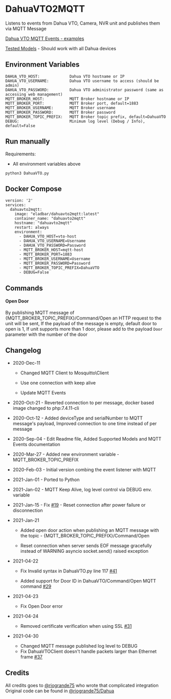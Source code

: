# DahuaVTO2MQTT
Listens to events from Dahua VTO, Camera, NVR unit and publishes them via MQTT Message

[Dahua VTO MQTT Events - examples](https://github.com/elad-bar/DahuaVTO2MQTT/blob/master/MQTTEvents.MD)

[Tested Models](https://github.com/elad-bar/DahuaVTO2MQTT/blob/master/SupportedModels.md) - Should work with all Dahua devices

## Environment Variables
```
DAHUA_VTO_HOST: 			Dahua VTO hostname or IP
DAHUA_VTO_USERNAME: 		Dahua VTO username to access (should be admin)
DAHUA_VTO_PASSWORD: 		Dahua VTO administrator password (same as accessing web management)
MQTT_BROKER_HOST: 			MQTT Broker hostname or IP
MQTT_BROKER_PORT: 			MQTT Broker port, default=1883
MQTT_BROKER_USERNAME: 		MQTT Broker username
MQTT_BROKER_PASSWORD: 		MQTT Broker password
MQTT_BROKER_TOPIC_PREFIX: 	MQTT Broker topic prefix, default=DahuaVTO
DEBUG:                      Minimum log level (Debug / Info), default=False
```

## Run manually
Requirements:
* All environment variables above

```
python3 DahuaVTO.py
```

## Docker Compose
```
version: '2'
services:
  dahuavto2mqtt:
    image: "eladbar/dahuavto2mqtt:latest"
    container_name: "dahuavto2mqtt"
    hostname: "dahuavto2mqtt"
    restart: always
    environment:
      - DAHUA_VTO_HOST=vto-host
      - DAHUA_VTO_USERNAME=Username
      - DAHUA_VTO_PASSWORD=Password
      - MQTT_BROKER_HOST=mqtt-host
      - MQTT_BROKER_PORT=1883
      - MQTT_BROKER_USERNAME=Username
      - MQTT_BROKER_PASSWORD=Password 
      - MQTT_BROKER_TOPIC_PREFIX=DahuaVTO
      - DEBUG=False
```

## Commands

#### Open Door
By publishing MQTT message of {MQTT_BROKER_TOPIC_PREFIX}/Command/Open an HTTP request to the unit will be sent,
If the payload of the message is empty, default door to open is 1,
If unit supports more than 1 door, please add to the payload `Door` parameter with the number of the door 

## Changelog

* 2020-Dec-11
  
  * Changed MQTT Client to Mosquitto\Client
    
  * Use one connection with keep alive
    
  * Update MQTT Events


* 2020-Oct-21 - Reverted connection to per message, docker based image changed to php:7.4.11-cli


* 2020-Oct-12 - Added deviceType and serialNumber to MQTT message's payload, Improved connection to one time instead of per message


* 2020-Sep-04 - Edit Readme file, Added Supported Models and MQTT Events documentation


* 2020-Mar-27 - Added new environment variable - MQTT_BROKER_TOPIC_PREFIX


* 2020-Feb-03 - Initial version combing the event listener with MQTT


* 2021-Jan-01 - Ported to Python


* 2021-Jan-02 - MQTT Keep Alive, log level control via DEBUG env. variable


* 2021-Jan-15 - Fix [#19](https://github.com/elad-bar/DahuaVTO2MQTT/issues/19) - Reset connection after power failure or disconnection


* 2021-Jan-21
  * Added open door action when publishing an MQTT message with the topic - {MQTT_BROKER_TOPIC_PREFIX}/Command/Open
  
  * Reset connection when server sends EOF message gracefully instead of WARNING asyncio socket.send() raised exception


* 2021-04-22

  * Fix Invalid syntax in DahuaVTO.py line 117 [#41](https://github.com/elad-bar/DahuaVTO2MQTT/issues/41)

  * Added support for Door ID in DahuaVTO/Command/Open MQTT command [#29](https://github.com/elad-bar/DahuaVTO2MQTT/issues/29)


* 2021-04-23

  * Fix Open Door error
  
* 2021-04-24

  * Removed certificate verification when using SSL [#31](https://github.com/elad-bar/DahuaVTO2MQTT/issues/31)
  
* 2021-04-30

  * Changed MQTT message published log level to DEBUG
  * Fix DahuaVTOClient doesn't handle packets larger than Ethernet frame [#37](https://github.com/elad-bar/DahuaVTO2MQTT/issues/37)

  

## Credits
All credits goes to <a href="https://github.com/riogrande75">@riogrande75</a> who wrote that complicated integration
Original code can be found in <a href="https://github.com/riogrande75/Dahua">@riogrande75/Dahua</a>

